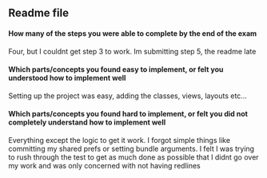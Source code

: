 ## Readme file
  #### How many of the steps you were able to complete by the end of the exam
  Four, but I couldnt get step 3 to work. Im submitting step 5, the readme late
  #### Which parts/concepts you found easy to implement, or felt you understood how to implement well
   Setting up the project was easy, adding the classes, views, layouts etc...
  #### Which parts/concepts you found hard to implement, or felt you did not completely understand how to implement well
Everything except the logic to get it work. I forgot simple things like committing my shared prefs or setting bundle arguments. I felt I was trying to rush through the test to get as much done as possible that I didnt go over my work and was only concerned with not having redlines
